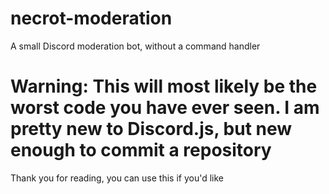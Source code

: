 # necrot-moderation
 A small Discord moderation bot, without a command handler

# Warning: This will most likely be the worst code you have ever seen. I am pretty new to Discord.js, but new enough to commit a repository
Thank you for reading, you can use this if you'd like
